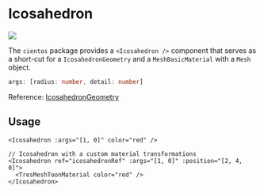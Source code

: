 # Icosahedron <Badge type="warning" text="^1.6.0" />

![](/cientos/icosahedron.png)

The `cientos` package provides a `<Icosahedron />` component that serves as a short-cut for a `IcosahedronGeometry` and a `MeshBasicMaterial` with a `Mesh` object.

```typescript
args: [radius: number, detail: number]
```

Reference: [IcosahedronGeometry](https://threejs.org/docs/?q=ico#api/en/geometries/IcosahedronGeometry)

## Usage

```vue
<Icosahedron :args="[1, 0]" color="red" />

// Icosahedron with a custom material transformations
<Icosahedron ref="icosahedronRef" :args="[1, 0]" :position="[2, 4, 0]">
  <TresMeshToonMaterial color="red" />
</Icosahedron>
```
